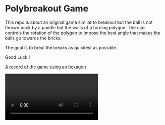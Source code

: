 # Polybreakout Game
This repo is about an original game similar to breakout but the ball is not thrown back by a paddle but the walls of a turning polygon. The user controls the rotation of the polygon to impose the best angle that makes the balls go towards the bricks. 

The goal is to breal the breaks as quickest as possible.

Good Luck !

[A record of the game using an hexagon](assets/Hexa-Breakout.mp4)

<video src="assets/Hexa-Breakout.mp4"></video>
